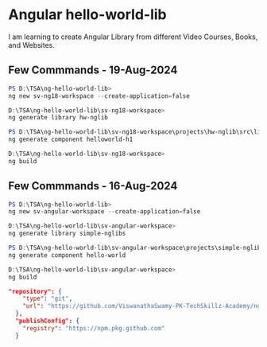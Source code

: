 # Angular hello-world-lib

I am learning to create Angular Library from different Video Courses, Books, and Websites.

## Few Commmands - 19-Aug-2024

```powershell
PS D:\TSA\ng-hello-world-lib>
ng new sv-ng18-workspace --create-application=false

D:\TSA\ng-hello-world-lib\sv-ng18-workspace>
ng generate library hw-nglib

PS D:\TSA\ng-hello-world-lib\sv-ng18-workspace\projects\hw-nglib\src\lib>
ng generate component helloworld-h1

D:\TSA\ng-hello-world-lib\sv-ng18-workspace>
ng build
```

## Few Commmands - 16-Aug-2024

```powershell
PS D:\TSA\ng-hello-world-lib>
ng new sv-angular-workspace --create-application=false

D:\TSA\ng-hello-world-lib\sv-angular-workspace>
ng generate library simple-nglibs

PS D:\TSA\ng-hello-world-lib\sv-angular-workspace\projects\simple-nglibs\src\lib>
ng generate component hello-world

D:\TSA\ng-hello-world-lib\sv-angular-workspace>
ng build
```

```json
"repository": {
    "type": "git",
    "url": "https://github.com/ViswanathaSwamy-PK-TechSkillz-Academy/ng-hello-world-lib.git"
  },
  "publishConfig": {
    "registry": "https://npm.pkg.github.com"
  }
```
